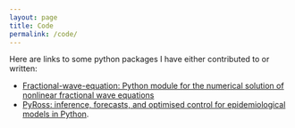 ```yaml
---
layout: page
title: Code
permalink: /code/
---
```


Here are links to some python packages I have either contributed to or written:

* [Fractional-wave-equation: Python module for the numerical solution of nonlinear fractional wave equations](https://github.com/juliankappler/fractional-wave-equation)
* [PyRoss: inference, forecasts, and optimised control for epidemiological models in Python](https://github.com/rajeshrinet/pyross/).

